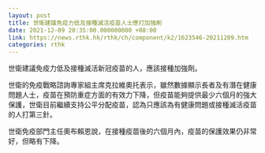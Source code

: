 ```yaml
---
layout: post
title: 世衛建議免疫力低及接種滅活疫苗人士應打加強劑
date: 2021-12-09 20:35:00.000000000 +08:00
link: https://news.rthk.hk/rthk/ch/component/k2/1623546-20211209.htm
categories: rthk
---
```


世衛建議免疫力低及接種滅活新冠疫苗的人，應該接種加強劑。

世衛的免疫戰略諮詢專家組主席克拉維奧托表示，雖然數據顯示長者及有潛在健康問題人士，疫苗在預防重症方面的有效力下降，但疫苗能夠提供最少六個月的強大保護，世衛目前繼續支持公平分配疫苗，認為只應該為有健康問題或接種滅活疫苗的人打第三針。

世衛免疫部門主任奧布賴恩說，在接種疫苗後的六個月內，疫苗的保護效果仍非常好，但略有下降。
